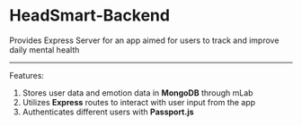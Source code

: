 # HeadSmart-Backend
Provides Express Server for an app aimed for users to track and improve daily mental health

*************
Features:

1. Stores user data and emotion data in **MongoDB** through mLab
2. Utilizes **Express** routes to interact with user input from the app
3. Authenticates different users with **Passport.js**
